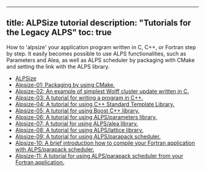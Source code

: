 
---
title: ALPSize tutorial
description: "Tutorials for the Legacy ALPS"
toc: true
---
How to 'alpsize' your application program written in C, C++, or Fortran step by step. It easily becomes possible to use ALPS functionalities, such as Parameters and Alea, as well as ALPS scheduler by packaging with CMake and setting the link with the ALPS library.

- [ALPSize](alpsize00)
- [Alpsize-01: Packaging by using CMake.](alpsize01)
- [Alpsize-02: An example of simplest Wolff cluster update written in C.](alpsize02)
- [Alpsize-03: A tutorial for writing a program in C++.](alpsize03)
- [Alpsize-04: A tutorial for using C++ Standard Template Library.](alpsize04)
- [Alpsize-05: A tutorial for using Boost C++ library.](alpsize05) 
- [Alpsize-06: A tutorial for using ALPS/parameters library.](alpsize06)
- [Alpsize-07: A tutorial for using ALPS/alea library.](alpsize07)
- [Alpsize-08: A tutorial for using ALPS/lattice library.](alpsize08)
- [Alpsize-09: A tutorial for using ALPS/parapack scheduler.](alpsize09)
- [Alpsize-10: A brief introduction how to compile your Fortran application with ALPS/parapack scheduler.](alpsize10)
- [Alpsize-11: A tutorial for using ALPS/parapack scheduler from your Fortran application.](alpsize11)







